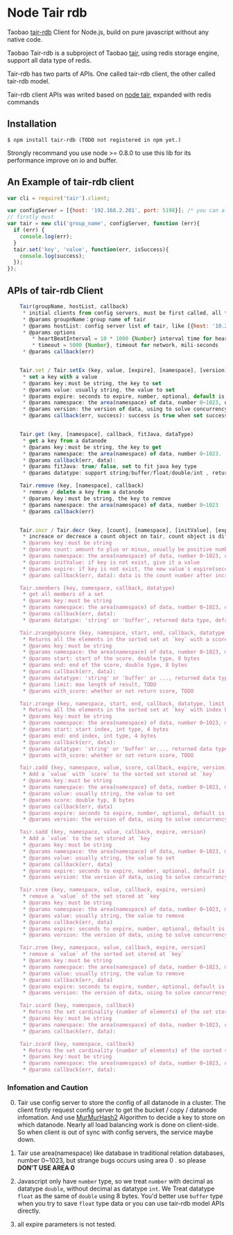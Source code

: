 # Node Tair rdb

Taobao [tair-rdb](http://code.taobao.org/p/tair/src/tags/tair_rdb_A_2_3_5_5_58_20130415/) Client for Node.js, build on pure javascript without any native code.

Taobao Tair-rdb is a subproject of Taobao [tair](http://code.taobao.org/p/tair/src/), using redis storage engine, support all data type of redis.

Tair-rdb has two parts of APIs. One called tair-rdb client, the other called tair-rdb model.

Tair-rdb client APIs was writed based on [node tair](https://github.com/wangbinke/node-tair),  expanded with redis commands

## Installation

	$ npm install tair-rdb (TODO not registered in npm yet.)

Strongly recommand you use node >= 0.8.0 to use this lib for its performance improve on io and buffer.

## An Example of tair-rdb client

````js
var cli = require('tair').client;

var configServer = [{host: '192.168.2.201', port: 5198}]; /* you can also add another slave server to it */
// firstly must
var tair = new cli('group_name', configServer, function (err){
  if (err) {
    console.log(err);
  }
  tair.set('key', 'value', function(err, isSuccess){
    console.log(success);
  });
});
````

## APIs of tair-rdb Client

````js
	Tair(groupName, hostList, callback)
	 * initial clients from config servers, must be first called, all three params must be used
	 * @params groupnName：group name of tair
	 * @params hostList: config server list of tair, like [{host: '10.235.144.116', port: 5198}]
	 * @params options
        * heartBeatInterval = 10 * 1000 {Number} interval time for heartbeat, mili-seconds
        * timeout = 5000 {Number}, timeout for network, mili-seconds
	 * @params callback(err)


	Tair.set / Tair.setEx (key, value, [expire], [namespace], [version], callback)
	 * set a key with a value
	 * @params key：must be string, the key to set
	 * @params value: usually string, the value to set
	 * @params expire: seconds to expire, number, optional, default is 0 (not expired)
	 * @params namespace: the area(namespace) of data, number 0~1023, optional, default is 0
	 * @params version: the version of data, using to solve concurrency conflicts, not commonly used in cache, optional, default is 0
	 * @params callback(err, success): success is true when set successfully


	Tair.get (key, [namespace], callback, fitJava, dataType)
	 * get a key from a datanode
     * @params key：must be string, the key to get
     * @params namespace: the area(namespace) of data, number 0~1023.
     * @params callback(err, data):
     * @params fitJava: true/ false, set to fit java key type
     * @params datatype: support string/buffer/float/double/int , returned data type, default is string.

	Tair.remove (key, [namespace], callback)
	 * remove / delete a key from a datanode
	 * @params key：must be string, the key to remove
	 * @params namespace: the area(namespace) of data, number 0~1023
	 * @params callback(err)


	Tair.incr / Tair.decr (key, [count], [namespace], [initValue], [expire], callback)
	 * increace or decreace a count object on tair, count object is different from object from usually set / get. First use these method on a key will create it with initValue or 0;
	 * @params key：must be string
	 * @params count: amount to plus or minus, usually be positive number
	 * @params namespace: the area(namespace) of data, number 0~1023, optional, default is 0
	 * @params initValue: if key is not exist, give it a value
	 * @params expire: if key is not exist, the new value`s expire(seconds)
	 * @params callback(err, data): data is the count number after incr or decr.

    Tair.smembers (key, namespace, callback, datatype)
     * get all members of a set 
     * @params key：must be string
     * @params namespace: the area(namespace) of data, number 0~1023, optional, default is 0
     * @params callback(err, data):
     * @params datatype: 'string' or 'buffer', returned data type, default is string. 

    Tair.zrangebyscore (key, namespace, start, end, callback, datatype, limit, with_score )
     * Returns all the elements in the sorted set at `key` with a score between `start` and `end` (including elements with score equal to `start` or `end`). The elements are considered to be ordered from low to high scores.
     * @params key：must be string
     * @params namespace: the area(namespace) of data, number 0~1023, must set here
     * @params start: start of the score, double type, 8 bytes
     * @params end: end of the score, double type, 8 bytes
     * @params callback(err, data):
     * @params datatype: 'string' or 'buffer' or ..., returned data type, default is string.
     * @params limit: max length of result, TODO
     * @params with_score: whether or not return score, TODO     

    Tair.zrange (key, namespace, start, end, callback, datatype, limit, with_score ) 
     * Returns all the elements in the sorted set at `key` with index between `start` and `end` (including elements with index equal to `start` or `end`). The elements are considered to be ordered from low to high scores.
     * @params key：must be string
     * @params namespace: the area(namespace) of data, number 0~1023, must set here
     * @params start: start index, int type, 4 bytes
     * @params end: end index, int type, 4 bytes
     * @params callback(err, data):
     * @params datatype: 'string' or 'buffer' or..., returned data type, default is string.
     * @params with_score: whether or not return score, TODO

    Tair.zadd (key, namespace, value, score, callback, expire, version) 
     * Add a `value` with `score` to the sorted set stored at `key`
     * @params key：must be string
     * @params namespace: the area(namespace) of data, number 0~1023, must set here
     * @params value: usually string, the value to set
     * @params score: double typ, 8 bytes
     * @params callback(err, data)
     * @params expire: seconds to expire, number, optional, default is 0 (not expired)
     * @params version: the version of data, using to solve concurrency conflicts, not commonly used in cache, optional, default is 0 

    Tair.sadd (key, namespace, value, callback, expire, version)
     * Add a `value` to the set stored at `key`
     * @params key：must be string
     * @params namespace: the area(namespace) of data, number 0~1023, must set here
     * @params value: usually string, the value to set
     * @params callback(err, data)
     * @params expire: seconds to expire, number, optional, default is 0 (not expired)
     * @params version: the version of data, using to solve concurrency conflicts, not commonly used in cache, optional, default is 0

    Tair.srem (key, namespace, value, callback, expire, version)
     * remove a `value` of the set stored at `key`
     * @params key：must be string
     * @params namespace: the area(namespace) of data, number 0~1023, must set here
     * @params value: usually string, the value to remove
     * @params callback(err, data)
     * @params expire: seconds to expire, number, optional, default is 0 (not expired)
     * @params version: the version of data, using to solve concurrency conflicts, not commonly used in cache, optional, default is 0

    Tair.zrem (key, namespace, value, callback, expire, version)
     * remove a `value` of the sorted set stored at `key`
     * @params key：must be string
     * @params namespace: the area(namespace) of data, number 0~1023, must set here
     * @params value: usually string, the value to remove
     * @params callback(err, data)
     * @params expire: seconds to expire, number, optional, default is 0 (not expired)
     * @params version: the version of data, using to solve concurrency conflicts, not commonly used in cache, optional, default is 0

    Tair.scard (key, namespace, callback)
     * Returns the set cardinality (number of elements) of the set stored at key
     * @params key：must be string
     * @params namespace: the area(namespace) of data, number 0~1023, optional, default is 0
     * @params callback(err, data):

    Tair.zcard (key, namespace, callback)
     * Returns the set cardinality (number of elements) of the sorted set stored at key
     * @params key：must be string
     * @params namespace: the area(namespace) of data, number 0~1023, optional, default is 0
     * @params callback(err, data):
````

### Infomation and Caution

0. Tair use config server to store the config of all datanode in a cluster. The client firstly request config server to get the bucket / copy / datanode infomation. And use [MurMurHash2](http://en.wikipedia.org/wiki/MurmurHash) Algorithm to decide a key to store on which datanode. Nearly all load balancing work is done on client-side. So when client is out of sync with config servers, the service maybe down.

0. Tair use area(namespace) like database in traditional relation databases, number 0~1023, but  strange bugs occurs using area 0 . 
so please **DON'T USE AREA 0**

0. Javascript only have `number` type, so we treat `number` with decimal as datatype `double`, without decimal as datatype `int`. We Treat datatype `float` as the same of `double` using 8 bytes. You'd better use `buffer` type when you try to save `float` type data or you can use tair-rdb model APIs directly.

0. all expire parameters is not tested.


